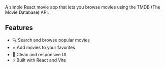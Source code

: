 A simple React movie app that lets you browse movies using the TMDB (The Movie Database) API.

## Features

- 🔍 Search and browse popular movies
- ⭐ Add movies to your favorites
- 🎨 Clean and responsive UI
- ⚡ Built with React and Vite
